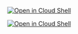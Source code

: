 [![Open in Cloud Shell](http://gstatic.com/cloudssh/images/open-btn.svg)](https://console.cloud.google.com/cloudshell/editor?cloudshell_git_repo=https://github.com/rileykarson/terraform-provider-google.git&cloudshell_working_dir=example&cloudshell_image=gcr.io/graphite-cloud-shell-images/terraform:latest&cloudshell_open_in_editor=./main.tf&cloudshell_print=./motd&cloudshell_tutorial=./tutorial.md)

[![Open in Cloud Shell](http://gstatic.com/cloudssh/images/open-btn.svg)](https://console.cloud.google.com/cloudshell/editor?cloudshell_git_repo=https://github.com/rileykarson/terraform-provider-google.git&cloudshell_working_dir=example&cloudshell_image=gcr.io/graphite-cloud-shell-images/terraform:latest&open_in_editor=./main.tf&cloudshell_print=./motd&cloudshell_tutorial=./tutorial.md)
